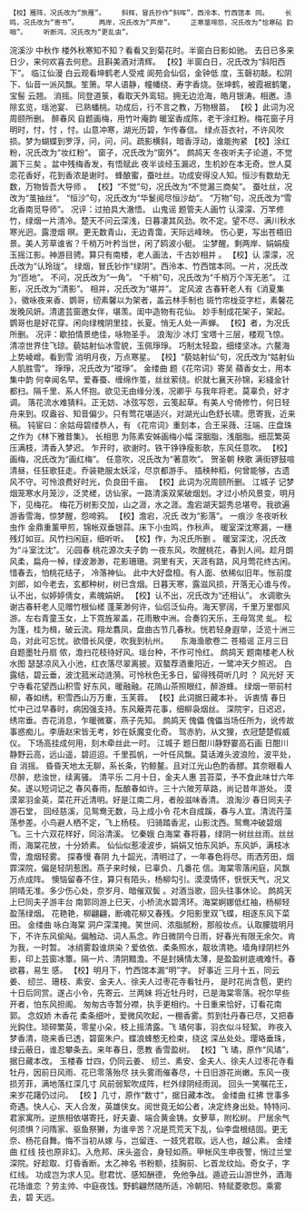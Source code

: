 <!-- { "loadSidebar": true } -->
    【校】雁阵，况氏改为“旅雁”。    斜辉，冒氏抄作“斜晖”，西泠本、竹西馆本 同。    长鸣，况氏改为“寄书”。     两岸，况氏改为“芦岸”。    正寒螀啼怨，况氏改为“恰寒砧 韵咽”。    听断鸿，况氏改为“更乱虫”。
浣溪沙 中秋作
楼外秋寒知不知？看看又到菊花时。半窗白日影如驰。
去日已多来日少，来何欢喜去何悲。且斟美酒对清辉。
    【校】半窗白日，况氏改为“斜阳西下”。
临江仙漫 白云观看坤鹤老人受戒
阆苑会仙侣，金钟低 度，玉磬初敲。松阴下、仙音一派风飘。笙箫。早人语静，幢幡绕、寿字香烧。张坤鹤，被霞裾鹤氅，宝髻 云翘。
消摇。同登道箓，看取天外鸾轺。拥无边沧海，皓月银涛。相邀。涤除玄览，瑶池宴、 已熟蟠桃。功成后，行不言之教，万物根苗。
    【校 】此词为况周颐所删。
醉春风 自题画梅，用竹叶庵韵
暖室香成陈，老干涂红粉。梅花窗子月明时，忖，忖 ，忖。山意冲寒，湖光历碧，乍传春信。
绿点苔衣衬，不许风吹损。梦为蝴蝶到罗浮，问，问，问。疏影横斜，暗香浮动，谁能拘紧 
    【校】涂红粉，况氏改为“妆红粉”。    窗子，况氏改为“窗外”。
鹧鸪天 冬夜听夫子论道，不觉漏下三矣 。盆中残梅香发，有悟赋此
夜半谈经玉漏迟，生机妙在本无奇。世人莫恋花香好，花到香浓是谢时。
蜂酿蜜，蚕吐丝。功成安得没人知。恒沙有数劫无数，万物皆吾大导师 。
    【校】“不觉”句，况氏改为“不觉漏三商矣”。     蚕吐丝，况改为“茧抽丝”。    “恒沙”句，况氏改为“华鬉阅尽恒沙劫”。     “万物”句，况氏改为“雪北香南觅导师”。
    况评：过拍具大澈悟。
山鬼谣 题管夫人画竹
认濛濛、万竿修竹，绿烟一片清冷。楚天不问云深浅，日暮凄其风劲。吹不定。望不尽、满川秋水寒光迥。露澄烟 暝。更无数青山，无边青霭，天际远峰映。
伤心更，写出苍梧旧景。美人芳草谁省？千梢万叶矜当世，闲了鸥波小艇。 尘梦醒。剩两岸、娟娟瘦玉摇江影。神游目骋。算只有南楼，老人画法，千古妙相并 。
    【校】认 濛濛，况氏改为“认玲珑”。    绿烟，冒氏钞作“绿阴”。西泠本、竹西馆本同。一片，况氏改为“匝地”。    不问，况氏改为“一角”。    “千梢”句，况氏改为“千梢万个浑无恙”。    江影，况氏改为“清影”。    相并，况氏改为“堪并”。
定风波 古春轩老人有《消夏集 》，徵咏夜来香、鹦哥，纫素馨以为架者，盖云林手制也
斑竹帘栊亚字栏，素馨花发晚风妍。清遣芸窗邀女伴，堪羡。闺中造物有花仙。
妙手制成花架子，架起。鹦哥也是好花穿。闲向绿槐阴里挂，长夏。悄无人处一声蝉。
    【校】者，为况氏所删。
    况评：歇拍情景绝佳，咏物圣手。
浪淘沙 冰灯
宝塔十三层，楼观飞惊。清凉世界住飞琼。藐姑射仙冰雪貌，玉佩琤琤。
巧制太轻盈，细缕坚冰。六鳌海上势崚嶒。看到雪 消明月夜，万点寒星。
    【校】“藐姑射仙”句，况氏改为“姑射仙人肌胜雪”。    琤琤，况氏改为“瑽琤”。
金缕曲 题《花帘词》寄吴 蘋香女士，用本集中韵
何幸闻名早。爱春蚕、缠绵作茧，丝丝萦绕。织就七襄天孙锦，彩綫金针都扫。隔千里、系人怀抱。欲见无由缘分浅，况卿乎 与我年将老。莫辜负，好才调。
落花流水难猜料。正无妨、冰弦写怨，云笺起草。有美人兮倚修竹，何日轻舟来到。叹盎谷、知音偏少。只有莺花堪适兴，对湖光山色舒长啸。愿寄我，近来稿。
    钝宦曰：余姑母碧缕恭人，有 《花帘词》重刻本，合王采薇、汪端、庄盘珠之作为《林下雅昔集》。
长相思 为陈素安姊画梅小幅
深胭脂，浅胭脂。细蕊繁英压满枝，清香入梦迟。
乍开时，欲谢时。铁干铮铮瘦影欹，东风任意吹。
    【校】画梅，况氏改为“画红梅”。    任意吹，况氏改为“著意吹”。
贺圣朝 秧歌
满街锣鼓喧清昼，任狂歌狂走。乔装艳服太妖淫，尽京都游手。
插秧种稻，何曾能够，古遗风不守。可怜浪费好时光，负良田千亩。
    【校】此词为况周颐所删。
江城子 记梦
烟笼寒水月笼沙，泛灵槎，访仙家。一路清溪双桨破烟划。才过小桥风景变，明月下，见梅花。
梅花万树影交加，山之涯，水之涯。澹宕湖天韶秀总堪夸。我欲遍游香雪海，惊梦醒，怨啼鸦。
    【校】澹宕，况氏 改为“影落”。
一痕沙 冬夜听秋虫作
金鼎重薰甲煎，锦帐双垂银蒜。床下小虫鸣，作秋声。
暖室深沈寒漏，一穗残灯如豆。风竹扫闲庭，细听听。
    【校】作，为况氏所删 。    暖室深沈，况氏改为“斗室沈沈”。
沁园春 桃花源次夫子韵
一夜东风，吹醒桃花，春到人间。趁月朗风柔，扁舟一棹，绿波渺渺，花影珊珊。洞里有天，天涯有路，风月莺花终古闲。惜春去，怕桃花结子， 冷落神仙。
此中大好盘桓。有人面、依稀似旧年。怅前度刘郎，如今老去，玄都种树，树已含烟。日暮天寒，露滋风损，开落无心谁与传。认不出，似婷婷倩女，素魄娟妍。
    【校】认不出，况氏改为“还相认”。
水调歌头 谢古春轩老人见赠竹根仙槎
蓬莱渺何许，仙侣泛仙舟。海天寥阔，千里万里御风游。左右青童玉女，上下霓旌翠盖，花雨散中洲。合奏钧天乐，王母驾灵 虬。
松为篷，桂为楫，破云流。翔龙翥凤，盘曲古节几春秋。恍若轻身遐举，泛览十洲三岛，对此可忘忧。欲借长风便，吹我到杭州。
　
东海渔歌卷二
苍梧谣 正月三日自题墨牡丹扇
侬，澹扫花枝待好风。瑶台种，不作可怜红。
鹧鸪天 题南楼老人秋水图
瑟瑟凉风入小池，红衣落尽翠离披。双螯荐酒重阳近，一鹭冲天夕照迟。
白露结，碧云垂，波沈菰米动涟漪。可怜秋色无多日，留得残荷听几时 ？
风光好 天宁寺看花望西山积雪
好东风，暖融融。花隖山茶照眼红，醉游蜂。
绿烟一带前村柳，春如绣。积雪西山万万重，玉芙蓉。
    【校】此词据日藏本补。
诉衷情 春日
忙中己过早春时，病因强支持。东风簸弄花事，细柳袅烟丝。
深院宇，日迟迟，绣帘垂。杏花消息，乍暖微寨，燕子先知。
鹧鸪天 傀儡
傀儡当场任所为，讹传故事惑痴儿。李唐赵宋皆无考，妙在妖魔变化奇。
驾赤豹，从文狸，衣冠楚楚假威仪。 下场高挂成何用，刻木牵丝此一时。
江城子 题日酣川静野霎高石画
日酣川静野云高，远山遥，碧迢迢。千里孤帆，一叶任风飘。莫话滩头波浪险，波平处，自 消摇。
昏昏天地太无聊，系长条，钓鲸鳌。且对江光山色酌香醪。其奈眼看人尽醉，悲浊世，续离骚。
清平乐 二月十日，金夫人惠 芸苔菜，予不食此味廿六年矣。遂以短词记之
春风春雨，酝酿春如许。三十六陂芳草路，尚记昔年游处。
漠漠翠羽金英，菜花开近清明。好是江南二月，者般滋味香清。
浪淘沙 春日同夫子游石堂， 回经慈溪，见鸳鸯无数，马上成小令
花木自成蹊，春与人宜。清流荇藻荡参差。小鸟避人栖不定，飞上杨枝。
归骑踏香泥，山影沈西。鸳鸯冲破碧烟飞。三十六双花样好，同浴清溪。
忆秦娥 白海棠
春将暮，绿阴一树丝丝雨。丝丝雨，海棠花放，十分娇素。
仙仙似惹凌波步，娟娟又怕东风妒。东风妒，满枝冰雪，澹烟轻雾。
探春慢 春阴
九十韶光，清明过了，一年春色将尽。雨洒芳田，烟霏深院，偏是轻阴惹困。燕子来时候，已辜负、几番花 信。海棠零落闲庭，风飘万点成阵。
懊恼留春不住，算只有陌头，杨柳勾引。漠漠情怀，恹恹天气，况又阴晴无准。多少伤心处，奈岁月、暗催双鬓 。对酒当歌，回头往事休论。
鹧鸪天 上巳同夫子游丰台
南郭同游上巳天，小桥流水碧湾环。海棠婀娜低红袖，杨柳轻盈荡绿烟。
花艳艳，柳翩翩，断魂花柳又春残。夕阳影里双飞蝶，相逐东风下菜田。
金缕曲 咏白海棠
洞户深渫掩。笑世间、浓脂腻粉，那般妆点。认取朦胧明月下，不许东风偷飐。偏触动、词人系念。昨日微阴今日雨，好春光有限无余欠。肯为我，一时暂。
冰绡雾縠谁烘染？爱依依、柔条照水，靓妆清艳。墙角绿阴栏外影，印上芸窗冰簟。隔一片、清阴黯澹。不是封姨情太薄，是盈盈树底魂难忏。春欲暮，易生 感。
    【校】明月下，竹西馆本漏“明”字。
好事近 三月十五，同云姜、 纫兰、珊枝、素安、金夫人、徐夫人过枣花寺看牡丹，
是时花尚含苞，更约十日后同赏。遂占小令，先寄云、兰两妹
将近牡丹时，已是海棠零落。祝尔早些开者，怕东风担阁。
匆匆古寺暂分襟，执手更相约。十日重来恰好，订看花南郭。
念奴娇 木香花
柔条细叶，爱微风吹起，一棚香雾。剪到牡丹春已尽，又把春光鈎住。琐碎繁英，零星小朵，枝上摇清露。飞 璚何事，羽衣似斗轻絮。
昨夜入梦香清，晓来香已透，碧窗朱户。蝶浪蜂憨无检束，绕这 深丛处处。璎珞垂珠，绿云蔽日，谁忍攀条去。来年春日，愿教 香雪盈树。
    【校】飞 璚，原作“风璚”，据日藏本改。
玉楼春 廿四，仍同云姜、 纫兰、素安、金夫人、徐夫人过枣花寺看牡丹，因前日风雨、花已零落殆尽
扶头雾雨催春尽，十日旧游花尚嫩。东风一夜损芳菲，满地落红深几寸 
风前弱絮吹成阵，栏外绿阴经雨润。 回头一笑嘱花王，来岁花躇仍过问。
    【校 】几寸，原作“数寸”，据日藏本改。
金缕曲 红拂
世事多奇遇。快人心、天人合发，英雄侠女。阅世竟无如公者，决定终身出处。特特问、君家寓所。逆旅相依堪寄托，好夫妻、端合黄金铸。女萝草，附松树。
尸居余气何须惧？问隋家、驱鱼祭獭，为谁辛苦？况是荒荒天下乱，仙李盘根结固。更无奈、杨花自舞。悔不当初从嫁 与，岂留连、一妓凭君取。远人也，越公素。
金缕曲 红线
技也原非幻。入危邦、床头盗合，身轻如燕。甲帐风生申夜警，悄过兰堂深院。好趁取、灯昏香断。太乙神名 书粉额，挂胸前、匕首龙纹灿。奇女子，字红线。
功成岂为求人见。慰君忧、感知酬德， 免他争战。遁迹云山游世外，酒海花场谁恋 ？劳主帅、中庭夜饯。野鹤翩然随所适，冷朝阳、特赋菱歌怨。乘雾去，碧 天远。
